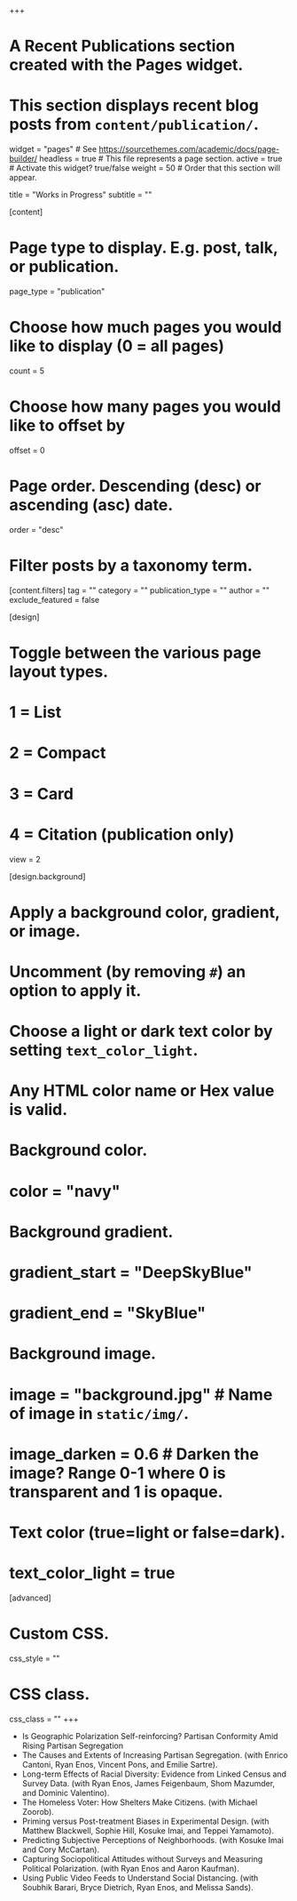 +++
# A Recent Publications section created with the Pages widget.
# This section displays recent blog posts from `content/publication/`.

widget = "pages"  # See https://sourcethemes.com/academic/docs/page-builder/
headless = true  # This file represents a page section.
active = true  # Activate this widget? true/false
weight = 50  # Order that this section will appear.

title = "Works in Progress"
subtitle = ""

[content]
  # Page type to display. E.g. post, talk, or publication.
  page_type = "publication"

  # Choose how much pages you would like to display (0 = all pages)
  count = 5

  # Choose how many pages you would like to offset by
  offset = 0

  # Page order. Descending (desc) or ascending (asc) date.
  order = "desc"

  # Filter posts by a taxonomy term.
  [content.filters]
    tag = ""
    category = ""
    publication_type = ""
    author = ""
    exclude_featured = false

[design]
  # Toggle between the various page layout types.
  #   1 = List
  #   2 = Compact
  #   3 = Card
  #   4 = Citation (publication only)
  view = 2

[design.background]
  # Apply a background color, gradient, or image.
  #   Uncomment (by removing `#`) an option to apply it.
  #   Choose a light or dark text color by setting `text_color_light`.
  #   Any HTML color name or Hex value is valid.

  # Background color.
  # color = "navy"

  # Background gradient.
  # gradient_start = "DeepSkyBlue"
  # gradient_end = "SkyBlue"

  # Background image.
  # image = "background.jpg"  # Name of image in `static/img/`.
  # image_darken = 0.6  # Darken the image? Range 0-1 where 0 is transparent and 1 is opaque.

  # Text color (true=light or false=dark).
  # text_color_light = true  

[advanced]
 # Custom CSS.
 css_style = ""

 # CSS class.
 css_class = ""
+++

<ul class="dashed">
  <li> Is Geographic Polarization Self-reinforcing? Partisan Conformity Amid Rising Partisan Segregation</li>
  <li> The Causes and Extents of Increasing Partisan Segregation. (with Enrico Cantoni, Ryan Enos, Vincent Pons, and Emilie Sartre).</li>
  <li> Long-term Effects of Racial Diversity: Evidence from Linked Census and Survey Data. (with Ryan Enos, James Feigenbaum, Shom Mazumder, and Dominic Valentino).</li>
  <li> The Homeless Voter: How Shelters Make Citizens. (with Michael Zoorob).</li>
  <li> Priming versus Post-treatment Biases in Experimental Design. (with Matthew Blackwell, Sophie Hill, Kosuke Imai, and Teppei Yamamoto).</li>
  <li> Predicting Subjective Perceptions of Neighborhoods. (with Kosuke Imai and Cory McCartan).</li>
  <li> Capturing Sociopolitical Attitudes without Surveys and Measuring Political Polarization. (with Ryan Enos and Aaron Kaufman).</li>
  <li> Using Public Video Feeds to Understand Social Distancing. (with Soubhik Barari, Bryce Dietrich, Ryan Enos, and Melissa Sands).</li>
</ul>
